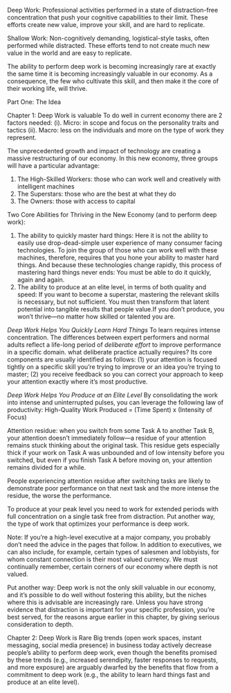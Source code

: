 Deep Work: Professional activities performed in a state of distraction-free concentration that push your cognitive capabilities to their limit. These efforts create new value, improve your skill, and are hard to replicate.

Shallow Work: Non-cognitively demanding, logistical-style tasks, often performed while distracted. These efforts tend to not create much new value in the world and are easy to replicate.

The ability to perform deep work is becoming increasingly rare at exactly the same time it is becoming increasingly valuable in our economy. As a consequence, the few who cultivate this skill, and then make it the core of their working life, will thrive. 

Part One: The Idea

Chapter 1: Deep Work is valuable
To do well in current economy there are 2 factors needed:
(i). Micro: in scope and focus on the personality traits and tactics
(ii). Macro: less on the individuals and more on the type of work they represent.

The unprecedented growth and impact of technology are creating a massive restructuring of our economy. In this new economy, three groups will have a particular advantage:
1. The High-Skilled Workers: those who can work well and creatively with intelligent
machines
2. The Superstars: those who are the best at what they do
3. The Owners: those with access to capital 

Two Core Abilities for Thriving in the New Economy (and to perform deep work):
1. The ability to quickly master hard things:
Here it is not the ability to easily use drop-dead-simple user experience of many consumer facing technologies. To join the group of those who can work well with these machines, therefore, requires that you hone your ability to master hard things. And because these technologies change rapidly, this process of mastering hard things never ends: You must be able to do it quickly, again and again.
2. The ability to produce at an elite level, in terms of both quality and speed:
If you want to become a superstar, mastering the relevant skills is necessary, but not sufficient. You must then transform that latent potential into tangible results that people value.If you don’t produce, you won’t thrive—no matter how skilled or talented you are.

*Deep Work Helps You Quickly Learn Hard Things*
To learn requires intense concentration. The differences between expert performers and normal adults reflect a life-long period of *deliberate effort* to improve performance in a specific domain.
what deliberate practice actually requires? Its core components are usually identified as follows: 
(1) your attention is focused tightly on a specific skill you’re trying to improve or an idea you’re trying to master;
(2) you receive feedback so you can correct your approach to keep your attention exactly
where it’s most productive.

*Deep Work Helps You Produce at an Elite Level*
By consolidating the work into intense and uninterrupted pulses, you can leverage the following law of productivity:
    High-Quality Work Produced = (Time Spent) x (Intensity of Focus)

Attention residue: when you switch from some Task A to another Task B, your attention doesn’t immediately follow—a residue of your attention remains stuck thinking about the original task. This residue gets especially thick if your work on Task A was unbounded and of low intensity before you switched, but even if you finish Task A before moving on, your attention remains divided for a while.

People experiencing attention residue after switching tasks are likely to demonstrate poor performance on that next task and the more intense the residue, the worse the performance.

To produce at your peak level you need to work for extended periods with full concentration on a single task free from distraction. Put another way, the type of work that optimizes your performance is deep work.

Note: If you’re a high-level executive
at a major company, you probably don’t need the advice in the pages that follow. In addition to executives, we can also include, for example, certain types of salesmen and lobbyists, for whom constant connection is their most valued currency.
We must continually remember, certain corners of our economy where depth is not valued.

Put another way: Deep work is not the only skill valuable in our economy, and it’s possible to do well without fostering this ability, but the niches where this is advisable are increasingly rare. Unless you have strong evidence that distraction is important for your specific profession, you’re best served, for the reasons argue earlier in this chapter, by giving serious consideration to depth.

Chapter 2: Deep Work is Rare
Big trends (open work spaces, instant messaging, social media presence) in business today actively decrease people’s ability to
perform deep work, even though the benefits promised by these trends (e.g., increased
serendipity, faster responses to requests, and more exposure) are arguably dwarfed by
the benefits that flow from a commitment to deep work (e.g., the ability to learn hard
things fast and produce at an elite level).